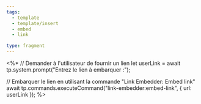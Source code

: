 ```yaml
---
tags:
  - template
  - template/insert
  - embed
  - link

type: fragment
---
```

<%*
// Demander à l'utilisateur de fournir un lien
let userLink = await tp.system.prompt("Entrez le lien à embarquer :");

// Embarquer le lien en utilisant la commande "Link Embedder: Embed link"
await tp.commands.executeCommand("link-embedder:embed-link", { url: userLink });
%>
